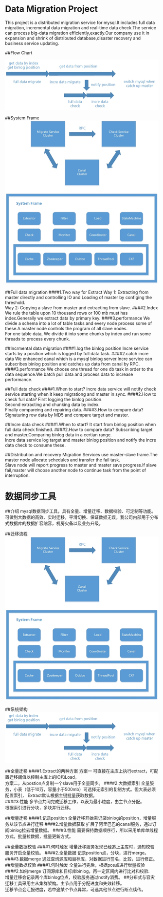 # Data Migration Project
This project is a distributed migration service for mysql.It includes full data migration, incremental data migration and real-time data check.The service can process big-data migration efficiently,exactly.Our company use it in expansion and shrink of distributed database,disaster recovery and business service updating.

##Flow Chart

![flow-chart](https://github.com/waj89757/db-migration/blob/master/readme/迁移流程.jpg)


##System Frame
![frame](https://github.com/waj89757/db-migration/blob/master/readme/架构图.jpg)


##Full data migration
####1.Two way for Extract
Way 1: Extracting from master directly and controlling IO and Loading of master by configing the threshold.</br>
Way 2: Copying a slave from master and extracting from slave.
####2.Index
We rule the table upon 10 thousand rows or 100 mb must has index.Generally we extract data by primary key.
####3.performance
We divide a schema into a lot of table tasks and every node process some of these.A master node controls the program of all slave nodes.</br>
For one table data, We divide it into some chunks by index and run some threads to process every chunk.

##Incrmental data migration
####1.log the binlog position
Incre service starts by a position which is logged by full data task.
####2.catch incre data
We enhanced canal which is a mysql binlog server.Incre service can subscribes binlog position and catches up data from canal by RPC.
####3.performance
We choose one thread for one db task in order to the data sequence.We batch pull data and process data to increase performance.

##Full data check
####1.When to start?
Incre data service will notify check service starting when it keep migrationg and master in sync.
####2.How to check full data?
First logging the binlog position.</br>
Second extracting and chunking data by index.</br>
Finally compareing and repairing data.
####3.How to compare data?
Signaturing row data by MD5 and compare target and master.

##Incre data check
####1.When to start?
It start from binlog position when full data check finished.
####2.How to compare data?
Subscribing target and master,Comparing binlog data in a certian range.</br>
Incre data service log target and master binlog position and notify the incre data check to consume these.

##Distribution and recovery
Migration Services use master-slave frame.The master node allocate schedules and transfer the fail task.</br>
Slave node will report progress to master and master save progress.If slave fail,master will choose another node to continue task from the point of interruption.



# 数据同步工具
##介绍
mysql数据同步工具，具有全量、增量迁移、数据校验、可定制等功能。可做到大数据的高效、实时迁移，平滑切换、保证数据无误。我公司内部用于分布式数据库的数据扩容缩容，机房灾备以及业务升级。

##迁移流程
![flow-chart](https://github.com/waj89757/db-migration/blob/master/readme/架构图.jpg)

##系统架构
![frame](https://github.com/waj89757/db-migration/blob/master/readme/迁移流程.jpg)

##全量迁移
####1.Extract的两种方案
方案一 可直接在主库上执行extract，可配置迁移阈值以控制主库上的IO和Load。</br>
方案二，从postion点复制一个slave用于全量同步。
####2.大数据索引
全量服务，小表（低于10万，容量小于500mb）可选择无索引的复制方式。但大表必须配置索引， Extract默认根据主键批量获取数据。     
####3.性能
多节点共同完成迁移工作，以表为最小粒度，由主节点分配。</br>
根据索引进行分块，多块并行迁移。 

##增量迁移
####1.记录position
全量迁移开始需记录binlog的position，增量服务从该节点进行迁移
####2.增量数据获取
扩展了阿里巴巴的canal服务，通过订阅binlog拉去增量数据。
####3.性能
需要保持数据顺序行，所以采用单库单线程方式，批量拉数据，批量更新方式。
          
##全量数据校验
####1.何时触发
增量迁移服务发现已经追上主库时，通知校验服务开启全量校验。
####2.全量数据
记录position点，分块，进行merge。
####3.数据merge
通过查询源库和目标库，对数据进行签名，比较，进行修正。
##增量数据校验
####1.何时触发
全量进行完后，根据pos点进行增量校验
####2.如何merge
订阅源库和目标库binlog，再一定区间内进行比对和校验.</br>
增量迁移会记录两个库binlog位点，校验服务通过notify消费。
##分布式与容灾
迁移工具采用主从集群架构。主节点用于分配进度和失效转移。</br>
迁移节点会汇报进度，若中途某个节点异常，可选其他节点进行断点续传。
